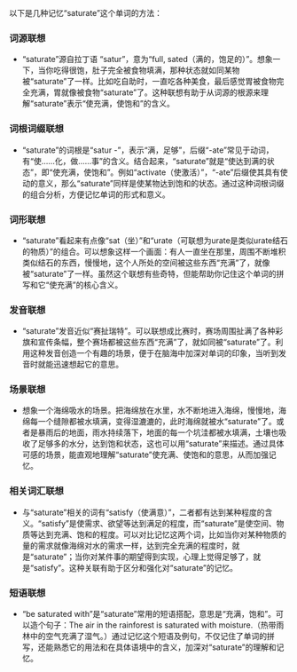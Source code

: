 以下是几种记忆“saturate”这个单词的方法：

### 词源联想
- “saturate”源自拉丁语 “satur”，意为“full, sated（满的，饱足的）”。想象一下，当你吃得很饱，肚子完全被食物填满，那种状态就如同某物被“saturate”了一样。比如吃自助时，一直吃各种美食，最后感觉胃被食物完全充满，胃就像被食物“saturate”了。这种联想有助于从词源的根源来理解“saturate”表示“使充满，使饱和”的含义。

### 词根词缀联想
- “saturate”的词根是“satur -”，表示“满，足够”，后缀“-ate”常见于动词，有“使……化，做……事”的含义。结合起来，“saturate”就是“使达到满的状态”，即“使充满，使饱和”。例如“activate（使激活）”，“-ate”后缀使其具有使动的意义，那么“saturate”同样是使某物达到饱和的状态。通过这种词根词缀的组合分析，方便记忆单词的形式和意义。

### 词形联想
- “saturate”看起来有点像“sat（坐）”和“urate（可联想为urate是类似urate结石的物质）”的组合。可以想象这样一个画面：有人一直坐在那里，周围不断堆积类似结石的东西，慢慢地，这个人所处的空间被这些东西“充满”了，就像被“saturate”了一样。虽然这个联想有些奇特，但能帮助你记住这个单词的拼写和它“使充满”的核心含义。

### 发音联想
- “saturate”发音近似“赛扯瑞特”。可以联想成比赛时，赛场周围扯满了各种彩旗和宣传条幅，整个赛场都被这些东西“充满”了，就如同被“saturate”了。利用这种发音创造一个有趣的场景，便于在脑海中加深对单词的印象，当听到发音时就能迅速想起它的意思。

### 场景联想
- 想象一个海绵吸水的场景。把海绵放在水里，水不断地进入海绵，慢慢地，海绵每一个缝隙都被水填满，变得湿漉漉的，此时海绵就被水“saturate”了。或者是暴雨后的地面，雨水持续落下，地面的每一个坑洼都被水填满，土壤也吸收了足够多的水分，达到饱和状态，这也可以用“saturate”来描述。通过具体可感的场景，能直观地理解“saturate”使充满、使饱和的意思，从而加强记忆。

### 相关词汇联想
- 与“saturate”相关的词有“satisfy（使满意）”，二者都有达到某种程度的含义。“satisfy”是使需求、欲望等达到满足的程度，而“saturate”是使空间、物质等达到充满、饱和的程度。可以对比记忆这两个词，比如当你对某种物质的量的需求就像海绵对水的需求一样，达到完全充满的程度时，就是“saturate”；当你对某件事的期望得到实现，心理上觉得足够了，就是“satisfy”。这种关联有助于区分和强化对“saturate”的记忆。

### 短语联想
- “be saturated with”是“saturate”常用的短语搭配，意思是“充满，饱和”。可以造个句子：The air in the rainforest is saturated with moisture.（热带雨林中的空气充满了湿气。）通过记忆这个短语及例句，不仅记住了单词的拼写，还能熟悉它的用法和在具体语境中的含义，加深对“saturate”的理解和记忆。 